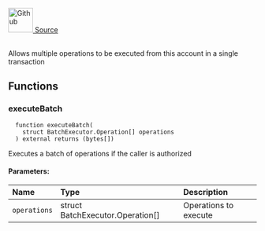 <a href="https://github.com/AgentFi/agentfi-contracts/blob/main/contracts/abstract/execution/BatchExecutor.sol"><img src="/img/github.svg" alt="Github" width="50px"/> Source</a><br/><br/>


Allows multiple operations to be executed from this account in a single transaction

## Functions
### executeBatch
```solidity
  function executeBatch(
    struct BatchExecutor.Operation[] operations
  ) external returns (bytes[])
```
Executes a batch of operations if the caller is authorized


#### Parameters:
| Name | Type | Description                                                          |
| :--- | :--- | :------------------------------------------------------------------- |
| `operations` | struct BatchExecutor.Operation[] | Operations to execute |


